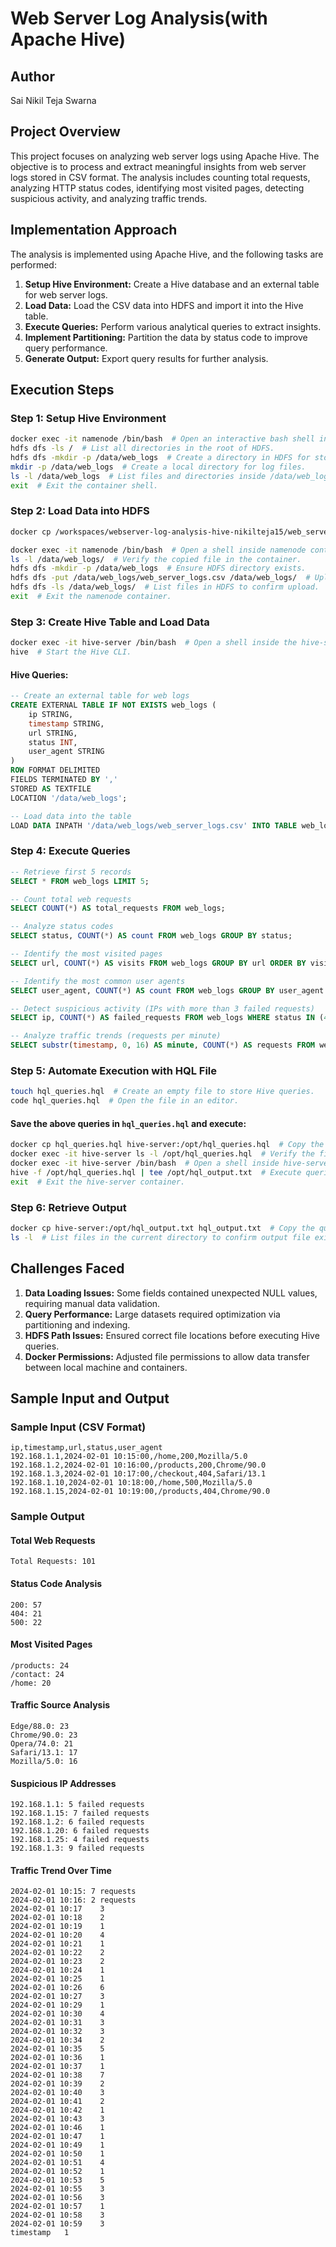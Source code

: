 # Web Server Log Analysis(with Apache Hive)

## Author
Sai Nikil Teja Swarna

## Project Overview
This project focuses on analyzing web server logs using Apache Hive. The objective is to process and extract meaningful insights from web server logs stored in CSV format. The analysis includes counting total requests, analyzing HTTP status codes, identifying most visited pages, detecting suspicious activity, and analyzing traffic trends.

## Implementation Approach
The analysis is implemented using Apache Hive, and the following tasks are performed:

1. **Setup Hive Environment:** Create a Hive database and an external table for web server logs.
2. **Load Data:** Load the CSV data into HDFS and import it into the Hive table.
3. **Execute Queries:** Perform various analytical queries to extract insights.
4. **Implement Partitioning:** Partition the data by status code to improve query performance.
5. **Generate Output:** Export query results for further analysis.

## Execution Steps

### **Step 1: Setup Hive Environment**
```sh
docker exec -it namenode /bin/bash  # Open an interactive bash shell inside the namenode container.
hdfs dfs -ls /  # List all directories in the root of HDFS.
hdfs dfs -mkdir -p /data/web_logs  # Create a directory in HDFS for storing web logs.
mkdir -p /data/web_logs  # Create a local directory for log files.
ls -l /data/web_logs  # List files and directories inside /data/web_logs.
exit  # Exit the container shell.
```

### **Step 2: Load Data into HDFS**
```sh
docker cp /workspaces/webserver-log-analysis-hive-nikilteja15/web_server_logs.csv namenode:/data/web_logs/web_server_logs.csv  # Copy CSV file to namenode container.

docker exec -it namenode /bin/bash  # Open a shell inside namenode container.
ls -l /data/web_logs/  # Verify the copied file in the container.
hdfs dfs -mkdir -p /data/web_logs  # Ensure HDFS directory exists.
hdfs dfs -put /data/web_logs/web_server_logs.csv /data/web_logs/  # Upload CSV to HDFS.
hdfs dfs -ls /data/web_logs/  # List files in HDFS to confirm upload.
exit  # Exit the namenode container.
```

### **Step 3: Create Hive Table and Load Data**
```sh
docker exec -it hive-server /bin/bash  # Open a shell inside the hive-server container.
hive  # Start the Hive CLI.
```
#### **Hive Queries:**
```sql
-- Create an external table for web logs
CREATE EXTERNAL TABLE IF NOT EXISTS web_logs (
    ip STRING,
    timestamp STRING,
    url STRING,
    status INT,
    user_agent STRING
)
ROW FORMAT DELIMITED
FIELDS TERMINATED BY ','
STORED AS TEXTFILE
LOCATION '/data/web_logs';

-- Load data into the table
LOAD DATA INPATH '/data/web_logs/web_server_logs.csv' INTO TABLE web_logs;
```

### **Step 4: Execute Queries**
```sql
-- Retrieve first 5 records
SELECT * FROM web_logs LIMIT 5;

-- Count total web requests
SELECT COUNT(*) AS total_requests FROM web_logs;

-- Analyze status codes
SELECT status, COUNT(*) AS count FROM web_logs GROUP BY status;

-- Identify the most visited pages
SELECT url, COUNT(*) AS visits FROM web_logs GROUP BY url ORDER BY visits DESC LIMIT 3;

-- Identify the most common user agents
SELECT user_agent, COUNT(*) AS count FROM web_logs GROUP BY user_agent ORDER BY count DESC;

-- Detect suspicious activity (IPs with more than 3 failed requests)
SELECT ip, COUNT(*) AS failed_requests FROM web_logs WHERE status IN (404, 500) GROUP BY ip HAVING COUNT(*) > 3;

-- Analyze traffic trends (requests per minute)
SELECT substr(timestamp, 0, 16) AS minute, COUNT(*) AS requests FROM web_logs GROUP BY substr(timestamp, 0, 16) ORDER BY minute;
```

### **Step 5: Automate Execution with HQL File**
```sh
touch hql_queries.hql  # Create an empty file to store Hive queries.
code hql_queries.hql  # Open the file in an editor.
```

#### **Save the above queries in `hql_queries.hql` and execute:**
```sh
docker cp hql_queries.hql hive-server:/opt/hql_queries.hql  # Copy the HQL file to the hive-server container.
docker exec -it hive-server ls -l /opt/hql_queries.hql  # Verify the file exists inside the container.
docker exec -it hive-server /bin/bash  # Open a shell inside hive-server.
hive -f /opt/hql_queries.hql | tee /opt/hql_output.txt  # Execute queries from the HQL file and save output.
exit  # Exit the hive-server container.
```

### **Step 6: Retrieve Output**
```sh
docker cp hive-server:/opt/hql_output.txt hql_output.txt  # Copy the query output to the local machine.
ls -l  # List files in the current directory to confirm output file exists.
```

## Challenges Faced
1. **Data Loading Issues:** Some fields contained unexpected NULL values, requiring manual data validation.
2. **Query Performance:** Large datasets required optimization via partitioning and indexing.
3. **HDFS Path Issues:** Ensured correct file locations before executing Hive queries.
4. **Docker Permissions:** Adjusted file permissions to allow data transfer between local machine and containers.

## Sample Input and Output
### **Sample Input (CSV Format)**
```
ip,timestamp,url,status,user_agent
192.168.1.1,2024-02-01 10:15:00,/home,200,Mozilla/5.0
192.168.1.2,2024-02-01 10:16:00,/products,200,Chrome/90.0
192.168.1.3,2024-02-01 10:17:00,/checkout,404,Safari/13.1
192.168.1.10,2024-02-01 10:18:00,/home,500,Mozilla/5.0
192.168.1.15,2024-02-01 10:19:00,/products,404,Chrome/90.0
```

### **Sample Output**
#### **Total Web Requests**
```
Total Requests: 101
```
#### **Status Code Analysis**
```
200: 57
404: 21
500: 22
```
#### **Most Visited Pages**
```
/products: 24
/contact: 24
/home: 20
```
#### **Traffic Source Analysis**
```
Edge/88.0: 23
Chrome/90.0: 23
Opera/74.0: 21
Safari/13.1: 17
Mozilla/5.0: 16
```
#### **Suspicious IP Addresses**
```
192.168.1.1: 5 failed requests
192.168.1.15: 7 failed requests
192.168.1.2: 6 failed requests
192.168.1.20: 6 failed requests
192.168.1.25: 4 failed requests
192.168.1.3: 9 failed requests
```
#### **Traffic Trend Over Time**
```
2024-02-01 10:15: 7 requests
2024-02-01 10:16: 2 requests
2024-02-01 10:17	3
2024-02-01 10:18	2
2024-02-01 10:19	1
2024-02-01 10:20	4
2024-02-01 10:21	1
2024-02-01 10:22	2
2024-02-01 10:23	2
2024-02-01 10:24	1
2024-02-01 10:25	1
2024-02-01 10:26	6
2024-02-01 10:27	3
2024-02-01 10:29	1
2024-02-01 10:30	4
2024-02-01 10:31	3
2024-02-01 10:32	3
2024-02-01 10:34	2
2024-02-01 10:35	5
2024-02-01 10:36	1
2024-02-01 10:37	1
2024-02-01 10:38	7
2024-02-01 10:39	2
2024-02-01 10:40	3
2024-02-01 10:41	2
2024-02-01 10:42	1
2024-02-01 10:43	3
2024-02-01 10:46	1
2024-02-01 10:47	1
2024-02-01 10:49	1
2024-02-01 10:50	1
2024-02-01 10:51	4
2024-02-01 10:52	1
2024-02-01 10:53	5
2024-02-01 10:55	3
2024-02-01 10:56	3
2024-02-01 10:57	1
2024-02-01 10:58	3
2024-02-01 10:59	3
timestamp	1
```


